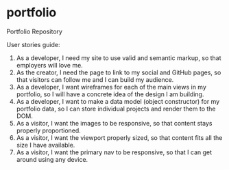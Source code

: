 # portfolio
Portfolio Repository

User stories guide:

1. As a developer, I need my site to use valid and semantic markup, so that employers will love me.
2. As the creator, I need the page to link to my social and GitHub pages, so that visitors can follow me and I can build my audience.
3. As a developer, I want wireframes for each of the main views in my portfolio, so I will have a concrete idea of the design I am building.
4. As a developer, I want to make a data model (object constructor) for my portfolio data, so I can store individual projects and render them to the DOM.
5. As a visitor, I want the images to be responsive, so that content stays properly proportioned.
6. As a visitor, I want the viewport properly sized, so that content fits all the size I have available.
7. As a visitor, I want the primary nav to be responsive, so that I can get around using any device.
